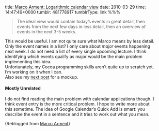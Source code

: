 title: [Marco Arment: Logarithmic calendar view](http://www.marco.org/480805355)
date: 2010-03-29
time: 14:47:46+0000
tumblr: 481778917
tumblrType: link
%%%

<blockquote>
<p>The ideal view would contain today’s events in great detail, then events from the next few days in less detail, then an overview of events in the next 3-5 weeks.</p>
</blockquote>

This would be useful. I am not quite sure what Marco means by less detail. Only the event names in a list? I only care about *major* events happening next week. I do not need a list of every single upcoming lecture. I think identifying which events qualify as major would be the main problem implementing this idea.  
Unfortunately, my Cocoa programming skills aren’t quite up to scratch yet. I’m working on it when I can.  
Also see my [next post](/post/481843587) for a mockup.  
#### Mostly Unrelated
I do not find reading the main problem with calendar applications though. I think event entry is the more critical problem. I hope to write more about this sometime. The idea of Google Calendar’s Quick Add is smart: you describe the event in a sentence and it tries to work out what you mean. 

(Reblogged from [Marco Arment](https://www.tumblr.com/blog/view/marco/480805355))
